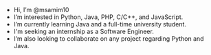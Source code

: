 - Hi, I’m @msamim10
- I’m interested in Python, Java, PHP, C/C++, and JavaScript.
- I’m currently learning Java and a full-time university student.
- I'm seeking an internship as a Software Engineer.
- I’m also looking to collaborate on any project regarding Python and Java.

<!---
msamim10/msamim10 is a ✨ special ✨ repository because its `README.md` (this file) appears on your GitHub profile.
You can click the Preview link to take a look at your changes.
--->
